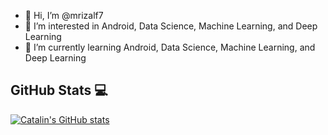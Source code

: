 - 👋 Hi, I’m @mrizalf7
- 👀 I’m interested in Android, Data Science, Machine Learning, and Deep Learning
- 🌱 I’m currently learning Android, Data Science, Machine Learning, and Deep Learning


## GitHub Stats 💻

[![Catalin's GitHub stats](https://github-readme-stats.vercel.app/api?username=mrizalf7&theme=dracula)](https://github.com/anuraghazra/github-readme-stats)

<!---
mrizalf7/mrizalf7 is a ✨ special ✨ repository because its `README.md` (this file) appears on your GitHub profile.
You can click the Preview link to take a look at your changes.
--->
